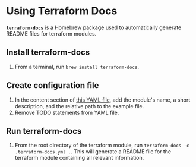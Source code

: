 # Using Terraform Docs
[__`terraform-docs`__](https://terraform-docs.io/) is a Homebrew package used to automatically generate README files for terraform modules.

## Install terraform-docs
1. From a terminal, run `brew install terraform-docs`.

## Create configuration file
1. In the content section of [this YAML file](./.terraform-docs.yml), add the module's name, a short description, and the relative path to the example file.
2. Remove TODO statements from YAML file.

## Run terraform-docs
1. From the root directory of the terraform module, run `terraform-docs -c .terraform-docs.yml .`. This will generate a README file for the terraform module containing all relevant information.